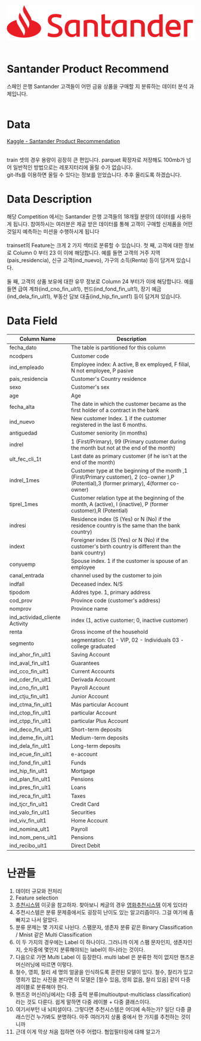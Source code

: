 
![](SantanderLogo.png)
<br>
<br>
#

# Santander Product Recommend 
스페인 은행 Santander 고객들이 어떤 금융 상품을 구매할 지 분류하는 데이터 분석 과제입니다.<br><br>

# Data
[Kaggle - Santander Product Recommendation](https://www.kaggle.com/c/santander-product-recommendation/data) <br><br>

train 셋의 경우 용량이 굉장히 큰 편입니다. parquet 확장자로 저장해도 100mb가 넘어 일반적인 방법으로는 레포지터리에 올릴 수가 없습니다. <br>
git-lfs를 이용하면 올릴 수 있다는 정보를 얻었습니다. 추후 올리도록 하겠습니다.

# Data Description

해당 Competition 에서는 Santander 은행 고객들의 18개월 분량의 데이터를 사용하게 됩니다. 참여하시는 여러분은 제공 받은 데이터를 통해 고객이 구매할 신제품을 어떤것일지 예측하는 미션을 수행하시게 됩니다
<br>
<br>
trainset의 Feature는 크게 2 가지 섹터로 분류할 수 있습니다. 첫 째, 고객에 대한 정보로 Column 0 부터 23 이 이에 해당합니다. 예를 들면 고객의 거주 지역(pais_residencia), 신규 고객(ind_nuevo), 가구의 소득(Renta) 등이 담겨져 있습니다.
<br>
<br>
둘 째, 고객의 상품 보유에 대한 유무 정보로 Column 24 부터가 이에 해당합니다. 예를 들면 급여 계좌(ind_cno_fin_ult1), 펀드(ind_fond_fin_ult1), 장기 예금(ind_dela_fin_ult1), 부동산 담보 대출(ind_hip_fin_unt1) 등이 담겨져 있습니다.





# Data Field

|Column Name|	Description|
|---|---|
|fecha_dato |The table is partitioned for this column|
ncodpers	|Customer code
ind_empleado	|Employee index: A active, B ex employed, F filial, N not employee, P pasive
pais_residencia	|Customer's Country residence
sexo|	Customer's sex
age	|Age
fecha_alta	|The date in which the customer became as the first holder of a contract in the bank
ind_nuevo	|New customer Index. 1 if the customer registered in the last 6 months.
antiguedad	|Customer seniority (in months)
indrel	|1 (First/Primary), 99 (Primary customer during the month but not at the end of the month)
ult_fec_cli_1t	|Last date as primary customer (if he isn't at the end of the month)
indrel_1mes	|Customer type at the beginning of the month ,1 (First/Primary customer), 2 (co-owner ),P (Potential),3 (former primary), 4(former co-owner)
tiprel_1mes	|Customer relation type at the beginning of the month, A (active), I (inactive), P (former customer),R (Potential)
indresi	|Residence index (S (Yes) or N (No) if the residence country is the same than the bank country)
indext	|Foreigner index (S (Yes) or N (No) if the customer's birth country is different than the bank country)
conyuemp	|Spouse index. 1 if the customer is spouse of an employee
canal_entrada	|channel used by the customer to join
indfall	|Deceased index. N/S
tipodom	|Addres type. 1, primary address
cod_prov	|Province code (customer's address)
nomprov	|Province name
ind_actividad_cliente	Activity |index (1, active customer; 0, inactive customer)
renta	|Gross income of the household
segmento	|segmentation: 01 - VIP, 02 - Individuals 03 - college graduated
ind_ahor_fin_ult1	|Saving Account
ind_aval_fin_ult1	|Guarantees
ind_cco_fin_ult1	|Current Accounts
ind_cder_fin_ult1	|Derivada Account
ind_cno_fin_ult1	|Payroll Account
ind_ctju_fin_ult1	|Junior Account
ind_ctma_fin_ult1	|Más particular Account
ind_ctop_fin_ult1	|particular Account
ind_ctpp_fin_ult1	|particular Plus Account
ind_deco_fin_ult1	|Short-term deposits
ind_deme_fin_ult1	|Medium-term deposits
ind_dela_fin_ult1	|Long-term deposits
ind_ecue_fin_ult1	|e-account
ind_fond_fin_ult1	|Funds
ind_hip_fin_ult1	|Mortgage
ind_plan_fin_ult1	|Pensions
ind_pres_fin_ult1	|Loans
ind_reca_fin_ult1	|Taxes
ind_tjcr_fin_ult1	|Credit Card
ind_valo_fin_ult1	|Securities
ind_viv_fin_ult1	|Home Account
ind_nomina_ult1	|Payroll
ind_nom_pens_ult1	|Pensions
ind_recibo_ult1	|Direct Debit

# 난관들

1. 데이터 규모와 전처리
2. Feature selection
3. [추천시스템](https://lsjsj92.tistory.com/563) 이곳을 참고하자. 찾아보니 케글의 경우 [영화추천시스템](https://www.kaggle.com/rounakbanik/the-movies-dataset) 이게 있더라
4. 추천시스템은 분류 문제중에서도 굉장히 난이도 있는 알고리즘이다. 그걸 여기에 좀 빠지고 나서 알았다.
5. 분류 문제는 몇 가지로 나뉜다. 스팸문자, 생존자 분류 같은 Binary Classification / Mnist 같은 Multi Classification
6. 이 두 가지의 경우에는 Label 이 하나이다. 그러니까 이게 스팸 문자인지, 생존자인지, 숫자중에 몇인지 분류해야되는 label이 하나라는 것이다.
7. 다음으로 가면 Multi Label 이 등장한다. multi label 은 분류한 적이 없지만 핸즈온 머신러닝에 따르면 이렇다.
8. 철수, 영희, 찰리 세 명의 얼굴을 인식하도록 훈련된 모델이 있다. 철수, 찰리가 있고 영희가 없는 사진을 본다면 이 모델은 [철수 있음, 영희 없음, 찰리 있음] 같이 다중 레이블로 분류해야 한다.
9. 핸즈온 머신러닝에서는 다중 출력 분류(multioutput-multiclass classification)라는 것도 다룬다. 쉽게 말하면 다중 레이블 + 다중 클래스이다.
10. 여기서부턴 내 뇌피셜이다. 그렇다면 추천시스템은 어디에 속하는가? 일단 다중 클래스인건 누가봐도 분명하다. 아주 여러가지 상품 중에서 한 가지를 추천하는 것이니까
11. 근데 이게 막상 처음 접하면 아주 어렵다. 협업필터링에 대해 알고가
